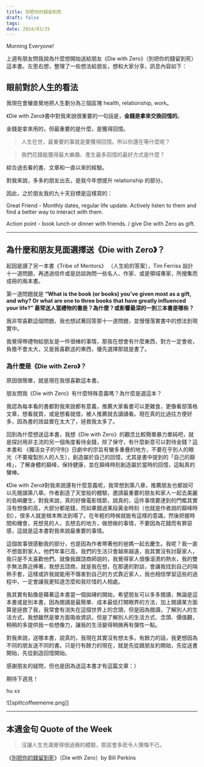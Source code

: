 ```yaml
---
title: 別把你的錢留到死
draft: false
tags: 
date: 2024/03/25
---
```

Morning Everyone!

上週有朋友問我說為什麼想開始送給朋友《Die with Zero》（別把你的錢留到死）這本書。左思右想，整理了一些想法給朋友，想和大家分享，訊息內容如下：

## 眼前對於人生的看法

我現在會蠻直覺地把人生劃分為三個區塊 health, relationship, work。

《Die with Zero》書中對我來說很重要的一句話是，**金錢是拿來交換回憶的**。

金錢是拿來用的，但最重要的是什麼，是獲得回憶。

> 人生在世，最重要的事就是要獲得回憶。所以你還在等什麼呢？

> 我們花錢能獲得最大樂趣、產生最多回憶的最好方式是什麼？

綜合過去看的書、文章和一直以來的經驗。

對我來說，多多約朋友出去，是我今年想提升 relationship 的部分。

因此，之於朋友我的九十天目標是這樣寫的：

Great Friend - Monthly dates, regular life update. Actively listen to them and find a better way to interact with them.

Action point - book lunch or dinner with friends. / give Die with Zero as gift.

---

## 為什麼和朋友見面選擇送《Die with Zero》？

起因是讀了另一本書《Tribe of Mentors》 （人生給的答案），Tim Ferriss 設計十一道問題，再透過信件或是訪談詢問一些名人、作家、或是領域專家，所搜集而成冊的兩本書。

第一道問題就是 **“What is the book (or books) you’ve given most as a gift, and why? Or what are one to three books that have greatly influenced your life?” 最常送人當禮物的書是？為什麼？或影響最深的一到三本書是哪些？**

我非常喜歡這個問題，我也想試著回答那十一道問題，並慢慢落實書中的想法到現實中。

我覺得帶禮物給朋友是一件很棒的事情，那我在想會有什麼東西，對方一定會收，負擔不會太大，又是我喜歡送的東西，優先選擇那就是書了。

### 為什麼是《Die with Zero》？

原因很簡單，就是現在我很喜歡這本書。

朋友問我《Die with Zero》有什麼特殊意義嗎？為什麼是選這本？

我認為每本看的書都對我來說都有意義，推薦大家看書可以更雜食，更像看部落格文章，想看就買，或是想看就借，被人推薦就去讀讀看。現在真的比過往方便好多，因為書的效益實在太大了，拯救我太多了。

回到為什麼想送這本書，我想《Die with Zero》的觀念比較簡單暴力單純吧，就是探討用非主流的另一個角度看待金錢，除了保守，有什麼新意可以對待金錢？這本書和 《獨活女子的守則》日劇中的宗旨有蠻多重疊的地方，不要在乎別人的眼光（不要複製別人的人生），創造屬於自己的回憶，尤其是書中提到的「自己的巔峰」，了解身體的巔峰，保持健康，並在巔峰時刻創造屬於當時的回憶，這點真的蠻棒。

《Die with Zero》對我來說還有什麼意義呢，我常想到第八章，推薦朋友也都說可以先閱讀第八章。作者創造了天堂般的體驗，邀請最重要的朋友和家人一起去美麗的島嶼慶生，對我來說，真的好像電影情節，說真的，這件事情要達到的門檻其實沒有想像的高，大部分都是錢，而如果錯過某段黃金時刻（也就是作者說的巔峰時刻），很多人就是根本無法到場了。在年輕的時候就能有這樣的意識，然後把握時間和機會，見想見的人，去想去的地方，做想做的事情，不要因為花錢而有罪惡感，這就是這本書對我來說最重要的事情。

這個故事很感動我的部分，也是因為作者帶著他的爸媽一起去慶生。我呢？我一直不想面對家人，他們年事已高，我們的生活只會越來越遠，我其實沒有討厭家人，我只是不太喜歡他們。就像我跟諮商師說的，我覺得家人很像滾燙的熱水，我的雙手無法靠近捧著，我想去諮商，就是我在想，在那邊的對談，會讓我找到自己的隔熱手套，這樣或許我就能用不傷害到自己的方式靠近家人，我也相信學習這些的過程中，一定會讓我更知道怎麼和我珍惜的人相處。

我其實有點像是藉著這本書當一個拋磚的開始，希望朋友可以多多閱讀，無論是這本書或是別本書，因為閱讀是最簡單、成本最低打開眼界的方法，加上閱讀某方面算是拯救了我，我常會有消失在這個世界上的念頭，但是因為閱讀，了解別人的生活方式，我想雖然是單方面吸收資訊，但是了解別人的生活方式、念頭、價值觀，稍稍的多提供我一些想像力，讓我的生活變得稍微再有彈性一點。

對我來說，送哪本書，說真的，我現在其實沒有想太多。有餘力的話，我更想因為不同的朋友送不同的書。只是行有餘力的現在，就是先從跟朋友約開始，先從送書開始，先從創造回憶開始。

感謝朋友的疑問，但也是因為送這本書才有這篇文章：）

期待下週見！

hu xx

![[spiltcoffeememe.png]]

---

## 本週金句 Quote of the Week

> 沒讓人生充滿覺得很過癮的體驗，那該會多麽令人懊悔不已。

《[別把你的錢留到死](https://r10.to/hNxlRa?ref=chinghannhu.com)》（Die with Zero）by Bill Perkins